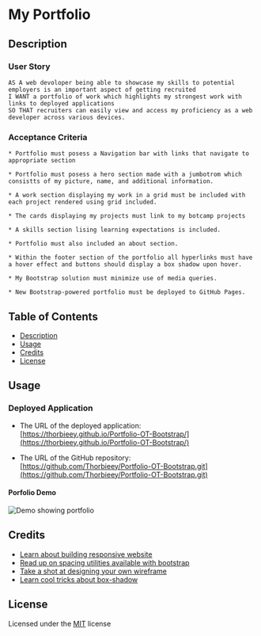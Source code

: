 # My Portfolio

## Description 

### User Story

```
AS A web devoloper being able to showcase my skills to potential employers is an important aspect of getting recruited
I WANT a portfolio of work which highlights my strongest work with links to deployed applications
SO THAT recruiters can easily view and access my proficiency as a web developer across various devices.
```

### Acceptance Criteria

```
* Portfolio must posess a Navigation bar with links that navigate to appropriate section

* Portfolio must posess a hero section made with a jumbotrom which consistts of my picture, name, and additional information.

* A work section displaying my work in a grid must be included with each project rendered using grid included.

* The cards displaying my projects must link to my botcamp projects

* A skills section lising learning expectations is included.

* Portfolio must also included an about section.

* Within the footer section of the portfolio all hyperlinks must have a hover effect and buttons should display a box shadow upon hover.

* My Bootstrap solution must minimize use of media queries.

* New Bootstrap-powered portfolio must be deployed to GitHub Pages.
```

## Table of Contents

* [Description](#description)
* [Usage](#usage)
* [Credits](#credits)
* [License](#license)

## Usage 

### Deployed Application

* The URL of the deployed application:
[https://thorbieey.github.io/Portfolio-OT-Bootstrap/](https://thorbieey.github.io/Portfolio-OT-Bootstrap/)

* The URL of the GitHub repository: 
[https://github.com/Thorbieey/Portfolio-OT-Bootstrap.git](https://github.com/Thorbieey/Portfolio-OT-Bootstrap.git)

#### Porfolio Demo

![Demo showing portfolio](./Assets/Images/bootstrap-portfolio-demo.gif)

## Credits

* [Learn about building responsive website](https://getbootstrap.com/docs/4.3/getting-started/introduction/)
* [Read up on spacing utilities available with bootstrap](https://getbootstrap.com/docs/4.3/utilities/spacing/)
* [Take a shot at designing your own wireframe](https://excalidraw.com/)
* [Learn cool tricks about box-shadow](https://developer.mozilla.org/en-US/docs/Web/CSS/box-shadow)

## License

Licensed under the [MIT](https://choosealicense.com/licenses/mit/) license